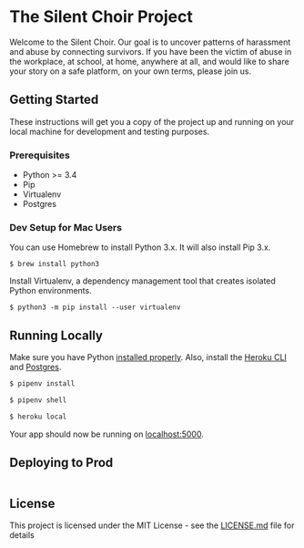 # The Silent Choir Project

Welcome to the Silent Choir. Our goal is to uncover patterns of harassment and abuse by connecting survivors.
If you have been the victim of abuse in the workplace, at school, at home, anywhere at all, and would like to share your story on a safe platform, on your own terms, please join us.

## Getting Started

These instructions will get you a copy of the project up and running on your local machine for development and testing purposes.

### Prerequisites

* Python >= 3.4
* Pip
* Virtualenv
* Postgres


### Dev Setup for Mac Users

You can use Homebrew to install Python 3.x. It will also install Pip 3.x.

```
$ brew install python3
```

Install Virtualenv, a dependency management tool that creates isolated Python environments.

```
$ python3 -m pip install --user virtualenv
```

## Running Locally

Make sure you have Python [installed properly](http://install.python-guide.org). Also, install the [Heroku CLI](https://devcenter.heroku.com/articles/heroku-cli) and [Postgres](https://devcenter.heroku.com/articles/heroku-postgresql#local-setup).

```sh
$ pipenv install

$ pipenv shell

$ heroku local
```

Your app should now be running on [localhost:5000](http://localhost:5000/).

## Deploying to Prod

```sh

```

## License

This project is licensed under the MIT License - see the [LICENSE.md](LICENSE.md) file for details